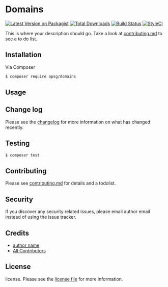 # Domains

[![Latest Version on Packagist][ico-version]][link-packagist]
[![Total Downloads][ico-downloads]][link-downloads]
[![Build Status][ico-travis]][link-travis]
[![StyleCI][ico-styleci]][link-styleci]

This is where your description should go. Take a look at [contributing.md](contributing.md) to see a to do list.

## Installation

Via Composer

``` bash
$ composer require apsg/domains
```

## Usage

## Change log

Please see the [changelog](changelog.md) for more information on what has changed recently.

## Testing

``` bash
$ composer test
```

## Contributing

Please see [contributing.md](contributing.md) for details and a todolist.

## Security

If you discover any security related issues, please email author email instead of using the issue tracker.

## Credits

- [author name][link-author]
- [All Contributors][link-contributors]

## License

license. Please see the [license file](license.md) for more information.

[ico-version]: https://img.shields.io/packagist/v/apsg/domains.svg?style=flat-square
[ico-downloads]: https://img.shields.io/packagist/dt/apsg/domains.svg?style=flat-square
[ico-travis]: https://img.shields.io/travis/apsg/domains/master.svg?style=flat-square
[ico-styleci]: https://styleci.io/repos/12345678/shield

[link-packagist]: https://packagist.org/packages/apsg/domains
[link-downloads]: https://packagist.org/packages/apsg/domains
[link-travis]: https://travis-ci.org/apsg/domains
[link-styleci]: https://styleci.io/repos/12345678
[link-author]: https://github.com/apsg
[link-contributors]: ../../contributors
